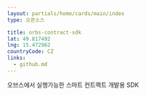```yaml
---
layout: partials/home/cards/main/index
type: 오픈소스

title: orbs-contract-sdk
lat: 49.817492
lng: 15.472962
countryCode: CZ
links:
  - github.md
---
```


오브스에서 실행가능한 스마트 컨트랙트 개발용 SDK

